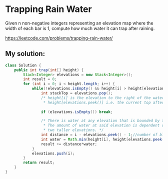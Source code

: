 # Trapping Rain Water

Given n non-negative integers representing an elevation map where the width of each bar is 1, compute how much water it can trap after raining.

https://leetcode.com/problems/trapping-rain-water/

## My solution:

```Java
class Solution {
    public int trap(int[] height) {
        Stack<Integer> elevations = new Stack<Integer>();
        int result = 0;
        for (int i = 0; i < height.length; i++) {
            while(!elevations.isEmpty() && height[i] > height[elevations.peek()]) {
                int stackTop = elevations.pop();
                /* height[i] is the elevation to the right of the water
                 * height[elevations.peek()] i.e. the current top after the pop is the elevation to its left */
                
                if (elevations.isEmpty()) break;

                /* There is water at any elevation that is bounded by two taller elevations.
                 * The amount of water at said elevation is dependent on the lower of the 
                 * two taller elevations. */
                int distance = i - elevations.peek() - 1;//number of blocks bounded by the two tall elevations
                int water = Math.min(height[i], height[elevations.peek()]) - height[stackTop];
                result += distance*water;
            }
            elevations.push(i);
        }
        return result;
    }
}
```
